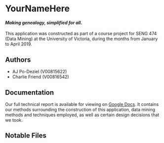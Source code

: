 # YourNameHere
#### _Making genealogy, simplified for all_.

This application was constructed as part of a course project for SENG 474 (Data Mining)
at the University of Victoria, during the months from January to April 2019.

## Authors
* AJ Po-Deziel (V00815622)
* Charlie Friend (V00816542)

## Documentation
Our full technical report is available for viewing on [Google Docs](https://docs.google.com/document/d/19MDuBIBiprdEkjVKmGyASPpxfbHw2RC0aF55ljVxJ8A/edit?usp=sharing).
It contains our methods surrounding the construction of this application, data mining methods
and techniques employed, as well as certain design decisions that we took.

## Notable Files


